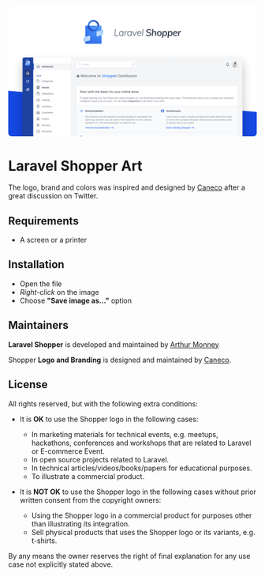 <p align="center">
    <img src="/socialcard.png" width="1280" title="Social Card Laravel Shopper" />
</p>

# Laravel Shopper Art

The logo, brand and colors was inspired and designed by [Caneco](https://caneco.dev) after a great discussion on Twitter.

## Requirements

- A screen or a printer

## Installation

- Open the file
- _Right-click_ on the image
- Choose **"Save image as…"** option

## Maintainers

**Laravel Shopper** is developed and maintained by [Arthur Monney](https://twitter.com/MonneyArthur) 

Shopper **Logo and Branding** is designed and maintained by [Caneco](https://caneco.dev).

## License

All rights reserved, but with the following extra conditions:

- It is **OK** to use the Shopper logo in the following cases:

  - In marketing materials for technical events, e.g. meetups, hackathons, conferences and workshops that are related to Laravel or E-commerce Event.
  - In open source projects related to Laravel.
  - In technical articles/videos/books/papers for educational purposes.
  - To illustrate a commercial product.

- It is **NOT OK** to use the Shopper logo in the following cases without prior written consent from the copyright owners:
  - Using the Shopper logo in a commercial product for purposes other than illustrating its integration.
  - Sell physical products that uses the Shopper logo or its variants, e.g. t-shirts.

By any means the owner reserves the right of final explanation for any use case not explicitly stated above.
